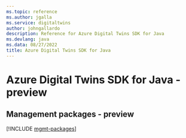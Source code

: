 ```yaml
---
ms.topic: reference
ms.author: jgalla
ms.service: digitaltwins
author: johngallardo
description: Reference for Azure Digital Twins SDK for Java
ms.devlang: java
ms.data: 08/27/2022
title: Azure Digital Twins SDK for Java
---
```

# Azure Digital Twins SDK for Java - preview

## Management packages - preview
[!INCLUDE [mgmt-packages](digital-twins-mgmt-index.md)]